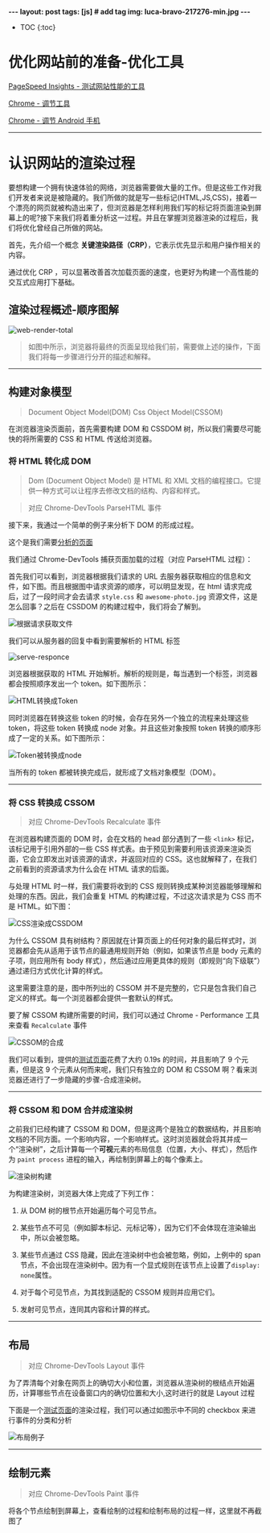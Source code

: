 **---
layout: post
tags: [js] # add tag
img: luca-bravo-217276-min.jpg
---**

* TOC
{:toc}

# 优化网站前的准备-优化工具

[PageSpeed Insights - 测试网站性能的工具](https://developers.google.com/speed/pagespeed/insights/)
        
[Chrome - 调节工具](https://developers.google.com/web/tools/chrome-devtools/?hl=zh-cn)

[Chrome - 调节 Android 手机](https://developers.google.com/web/tools/chrome-devtools/remote-debugging/?utm_source=dcc&utm_medium=redirect&utm_campaign=2016q3)

---


#  认识网站的渲染过程

要想构建一个拥有快速体验的网络，浏览器需要做大量的工作。但是这些工作对我们开发者来说是被隐藏的。我们所做的就是写一些标记(HTML,JS,CSS)，接着一个漂亮的网页就被构造出来了，但浏览器是怎样利用我们写的标记将页面渲染到屏幕上的呢?接下来我们将着重分析这一过程。并且在掌握浏览器渲染的过程后，我们将优化曾经自己所做的网站。

首先，先介绍一个概念 **关键渲染路径（CRP）**，它表示优先显示和用户操作相关的内容。

通过优化 CRP ，可以显著改善首次加载页面的速度，也更好为构建一个高性能的交互式应用打下基础。


## 渲染过程概述-顺序图解

![web-render-total](/assets/img/15136586994490.jpg)

> 如图中所示，浏览器将最终的页面呈现给我们前，需要做上述的操作，下面我们将每一步骤进行分开的描述和解释。

---

## 构建对象模型

>Document Object Model(DOM)
>Css Object Model(CSSOM)

在浏览器渲染页面前，首先需要构建 DOM 和 CSSDOM 树，所以我们需要尽可能快的将所需要的 CSS 和 HTML 传送给浏览器。

### 将 HTML 转化成 DOM

> Dom (Document Object Model) 是 HTML 和 XML 文档的编程接口。它提供一种方式可以让程序去修改文档的结构、内容和样式。

> 对应 Chrome-DevTools ParseHTML 事件

接下来，我通过一个简单的例子来分析下 DOM 的形成过程。

这个是我们需要[分析的页面](https://googlesamples.github.io/web-fundamentals/fundamentals/performance/critical-rendering-path/basic_dom.html)

我们通过 Chrome-DevTools 捕获页面加载的过程（对应 ParseHTML 过程）：

首先我们可以看到，浏览器根据我们请求的 URL 去服务器获取相应的信息和文件，如下图。而且根据图中请求资源的顺序，可以明显发现，在 html 请求完成后，过了一段时间才会去请求 `style.css` 和 `awesome-photo.jpg` 资源文件，这是怎么回事？之后在 CSSDOM 的构建过程中，我们将会了解到。

![根据请求获取文件](/assets/img/15136627460848.jpg)

我们可以从服务器的回复中看到需要解析的 HTML 标签

![serve-responce](/assets/img/15136628258672.jpg)


浏览器根据获取的 HTML 开始解析。解析的规则是，每当遇到一个标签，浏览器都会按照顺序发出一个 token。如下图所示：

![HTML转换成Token](/assets/img/15120238413376.jpg)

同时浏览器在转换这些 token 的时候，会存在另外一个独立的流程来处理这些 token，将这些 token 转换成 node 对象。并且这些对象按照 token 转换的顺序形成了一定的关系。如下图所示：

![Token被转换成node](/assets/img/15120242445961.jpg)

当所有的 token 都被转换完成后，就形成了文档对象模型（DOM）。

---

### 将 CSS 转换成 CSSOM

> 对应 Chrome-DevTools Recalculate 事件

在浏览器构建页面的 DOM 时，会在文档的 head 部分遇到了一些 `<link>` 标记，该标记用于引用外部的一些 CSS 样式表。由于预见到需要利用该资源来渲染页面，它会立即发出对该资源的请求，并返回对应的 CSS。这也就解释了，在我们之前看到的资源请求为什么会在 HTML 请求的后面。

与处理 HTML 时一样，我们需要将收到的 CSS 规则转换成某种浏览器能够理解和处理的东西。因此，我们会重复 HTML 的构建过程，不过这次请求是为 CSS 而不是 HTML。如下图：

![CSS渲染成CSSDOM](/assets/img/15120260855725.jpg)

为什么 CSSOM 具有树结构？原因就在计算页面上的任何对象的最后样式时，浏览器都会先从适用于该节点的最通用规则开始（例如，如果该节点是 body 元素的子项，则应用所有 body 样式），然后通过应用更具体的规则（即规则“向下级联”）通过递归方式优化计算的样式。

这里需要注意的是，图中所列出的 CSSOM 并不是完整的，它只是包含我们自己定义的样式。每一个浏览器都会提供一套默认的样式。

要了解 CSSOM 构建所需要的时间，我们可以通过 Chrome - Performance 工具来查看 `Recalculate` 事件

![CSSOM的合成](/assets/img/15136660751180.jpg)

我们可以看到，提供的[测试页面](https://googlesamples.github.io/web-fundamentals/fundamentals/performance/critical-rendering-path/basic_dom.html)花费了大约 0.19s 的时间，并且影响了 9 个元素，但是这 9 个元素从何而来呢，我们只有独立的 DOM 和 CSSOM 啊？看来浏览器还进行了一步隐藏的步骤-合成渲染树。

---

### 将 CSSOM 和 DOM 合并成渲染树

之前我们已经构建了 CSSOM 和 DOM，但是这两个是独立的数据结构，并且影响文档的不同方面。一个影响内容，一个影响样式。这时浏览器就会将其并成一个“渲染树”，之后计算每一个**可视**元素的布局信息（位置，大小、样式），然后作为 `paint process` 进程的输入，再绘制到屏幕上的每个像素上。

![渲染树构建](/assets/img/15120281427001.jpg)

为构建渲染树，浏览器大体上完成了下列工作：

1. 从 DOM 树的根节点开始遍历每个可见节点。

2. 某些节点不可见（例如脚本标记、元标记等），因为它们不会体现在渲染输出中，所以会被忽略。
3. 某些节点通过 CSS 隐藏，因此在渲染树中也会被忽略，例如，上例中的 span 节点，不会出现在渲染树中。因为有一个显式规则在该节点上设置了`display: none`属性。
4. 对于每个可见节点，为其找到适配的 CSSOM 规则并应用它们。
5. 发射可见节点，连同其内容和计算的样式。

---

## 布局

> 对应 Chrome-DevTools Layout 事件

为了弄清每个对象在网页上的确切大小和位置，浏览器从渲染树的根结点开始遍历，计算哪些节点在设备窗口内的确切位置和大小,这时进行的就是 Layout 过程

下面是一个[测试页面](https://googlesamples.github.io/web-fundamentals/fundamentals/performance/critical-rendering-path/basic_dom.html)的渲染过程，我们可以通过如图示中不同的 checkbox 来进行事件的分类和分析


![布局例子](/assets/img/15136713341451.jpg)

---

## 绘制元素

> 对应 Chrome-DevTools Paint 事件

将各个节点绘制到屏幕上，查看绘制的过程和绘制布局的过程一样，这里就不再截图了

